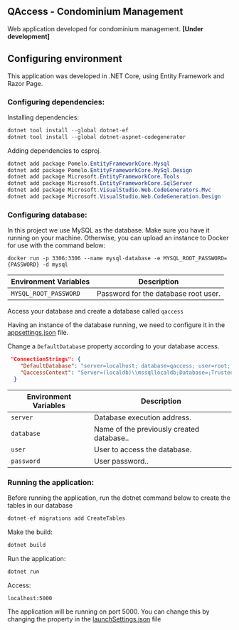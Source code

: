 ## QAccess - Condominium Management

Web application developed for condominium management. **[Under development]**

## Configuring environment

This application was developed in .NET Core, using Entity Framework and Razor Page.

### Configuring dependencies:

Installing dependencies: 

```csharp
dotnet tool install --global dotnet-ef
dotnet tool install --global dotnet-aspnet-codegenerator
```

Adding dependencies to csproj.

```csharp
dotnet add package Pomelo.EntityFrameworkCore.Mysql 
dotnet add package Pomelo.EntityFrameworkCore.MySql.Design
dotnet add package Microsoft.EntityFrameworkCore.Tools
dotnet add package Microsoft.EntityFrameworkCore.SqlServer
dotnet add package Microsoft.VisualStudio.Web.CodeGenerators.Mvc
dotnet add package Microsoft.VisualStudio.Web.CodeGeneration.Design
```

### Configuring database:

In this project we use MySQL as the database. Make sure you have it running on your machine. Otherwise, you can upload an instance to Docker for use with the command below:

```docker
docker run -p 3306:3306 --name mysql-database -e MYSQL_ROOT_PASSWORD={PASSWORD} -d mysql
```

| Environment Variables | Description |
| --- | --- |
| `MYSQL_ROOT_PASSWORD` | Password for the database root user. |

Access your database and create a database called `qaccess`

Having an instance of the database running, we need to configure it in the [appsettings.json](./appsettings.json) file.

Change a `DefaultDatabas`e property according to your database access.

```json
 "ConnectionStrings": {
    "DefaultDatabase": "server=localhost; database=qaccess; user=root; password=4?lm@ei?D&A",
    "QaccessContext": "Server=(localdb)\\mssqllocaldb;Database=;Trusted_Connection=True;MultipleActiveResultSets=true"
  }
```

| Environment Variables | Description |
| --- | --- |
| `server` | Database execution address.  |
| `database` | Name of the previously created database..  |
| `user` | User to access the database.  |
| `password` | User password..  |

### Running the application:

Before running the application, run the dotnet command below to create the tables in our database

```csharp
dotnet-ef migrations add CreateTables
```

Make the build:

```csharp
dotnet build
```

Run the application:

```csharp
dotnet run
```

Access:

`localhost:5000`

The application will be running on port 5000. You can change this by changing the property in the [launchSettings.json](./Properties/launchSettings.json) file
